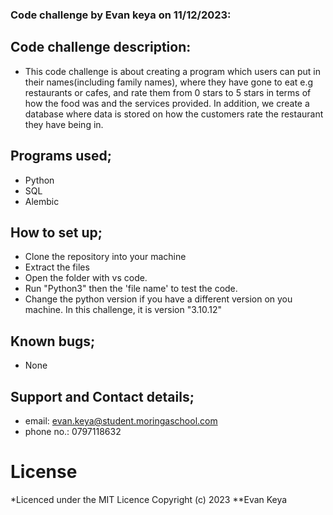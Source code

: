 ### Code challenge by Evan keya on 11/12/2023:

## Code challenge description:

- This code challenge is about creating a program which users can put in their names(including family names), where they have gone to eat e.g restaurants or cafes, and rate them from 0 stars to 5 stars in terms of how the food was and the services provided. In addition, we create a database where data is stored on how the customers rate the restaurant they have being in.

## Programs used;

- Python
- SQL
- Alembic

## How to set up;
- Clone the repository into your machine
- Extract the files
- Open the folder with vs code.
- Run "Python3" then the 'file name' to test the code.
- Change the python version if you have a different version on you machine. In this challenge, it is version "3.10.12"

## Known bugs;
- None

## Support and Contact details;

- email: evan.keya@student.moringaschool.com
- phone no.: 0797118632

# License
*Licenced under the MIT Licence Copyright (c) 2023 **Evan Keya